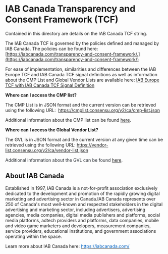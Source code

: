 # IAB Canada Transparency and Consent Framework (TCF)

Contained in this directory are details on the IAB Canada TCF string. 

The IAB Canada TCF is governed by the policies defined and managed by IAB Canada. The policies can be found here: [https://iabcanada.com/transparency-and-consent-framework/.](https://iabcanada.com/transparency-and-consent-framework/)

<p>For ease of implementation, similarities and differences between the IAB Europe TCF and IAB Canada TCF signal definitions as well as information about the CMP List and Global Vendor Lists are available here: <a href="https://github.com/InteractiveAdvertisingBureau/Global-Privacy-Platform/tree/main/Sections/Canada/TCF%20EU%20TCF%20CA%20Comparison.md" target="_blank" rel="noopener">IAB Europe TCF with IAB Canada TCF Signal Definition</a></p>

<p><strong>Where can I access the CMP list?</strong></p>
<p>The CMP List is in JSON format and the current version can be retrieved using the following URL:&nbsp; <a href="https://cmplist.consensu.org/v2/ca/cmp-list.json" target="_blank" rel="noopener">https://cmplist.consensu.org/v2/ca/cmp-list.json</a></p>
<p>Additional information about the CMP list can be found <a href="https://github.com/InteractiveAdvertisingBureau/Global-Privacy-Platform/tree/main/Sections/Canada/TCF%20EU%20TCF%20CA%20Comparison.md" target="_blank" rel="noopener">here</a>.&nbsp;</p>

<p><strong>Where can I access the Global Vendor List?</strong><span style="color: #24292f;">
<p>The GVL is in JSON format and the current version at any given time can be retrieved using the following URL: </span><a href="https://vendor-list.consensu.org/v2/ca/vendor-list.json" target="_blank" rel="noopener">https://vendor-list.consensu.org/v2/ca/vendor-list.json</a></p>
<p><span style="color: #24292f;">Additional information about the GVL can be found </span><a href="https://github.com/InteractiveAdvertisingBureau/Global-Privacy-Platform/tree/main/Sections/Canada/TCF%20EU%20TCF%20CA%20Comparison.md" target="_blank" rel="noopener">here</a><span style="color: #24292f;">.</span></p>

<h2>About IAB Canada</h2>
<p>Established in 1997, IAB Canada is a not-for-profit association exclusively dedicated to the development and promotion of the rapidly growing digital marketing and advertising sector in Canada.IAB Canada represents over 250 of Canada's most well-known and respected stakeholders in the digital advertising and marketing sector, including advertisers, advertising agencies, media companies, digital media publishers and platforms, social media platforms, adtech providers and platforms, data companies, mobile and video game marketers and developers, measurement companies, service providers, educational institutions, and government associations operating within the space.</p>
<p>Learn more about IAB Canada here: <a href="https://urldefense.proofpoint.com/v2/url?u=https-3A__iabcanada.com_&amp;d=DwMFaQ&amp;c=euGZstcaTDllvimEN8b7jXrwqOf-v5A_CdpgnVfiiMM&amp;r=VmguuFuMvFfvFVy_E93UfKorHgmG_SFZ3rdphUsmJ5k&amp;m=5W3A-Mfgl-P3h9N11YnKfpj4aulWK7W7-3e3xNSYfuE&amp;s=r7PL0JqCKS5sWiZxmeSmMYahv5xsuU2ju9URrnBFsl8&amp;e=" target="_blank" rel="noopener"><span style="color: #0563c1;">https://iabcanada.com/</span></a></p>

